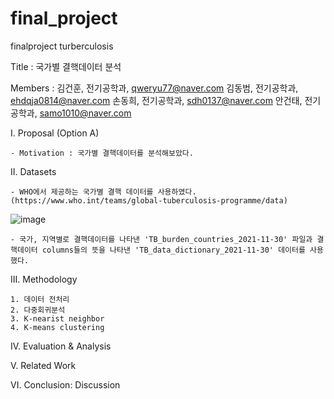 # final_project
finalproject turberculosis

Title : 국가별 결핵데이터 분석

Members : 김건훈, 전기공학과, qweryu77@naver.com
          김동범, 전기공학과, ehdqja0814@naver.com
          손동희, 전기공학과, sdh0137@naver.com
          안건태, 전기공학과, samo1010@naver.com
          
          
I. Proposal (Option A)

    - Motivation : 국가별 결핵데이터를 분석해보았다.
    
II. Datasets
    
    - WHO에서 제공하는 국가별 결핵 데이터를 사용하였다. (https://www.who.int/teams/global-tuberculosis-programme/data)
    
![image](https://user-images.githubusercontent.com/83224573/144385886-92b85de3-1c11-40e7-8f8a-f1983d5182b6.png)

    - 국가, 지역별로 결핵데이터를 나타낸 'TB_burden_countries_2021-11-30' 파일과 결핵데이터 columns들의 뜻을 나타낸 'TB_data_dictionary_2021-11-30' 데이터를 사용했다.
    
    
III. Methodology
    
    1. 데이터 전처리
    2. 다중회귀분석
    3. K-nearist neighbor
    4. K-means clustering
    
IV. Evaluation & Analysis

V. Related Work

VI. Conclusion: Discussion
